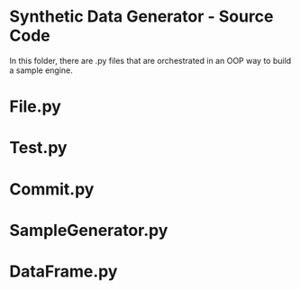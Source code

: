 # Synthetic Data Generator - Source Code

In this folder, there are .py files that are orchestrated in an OOP way to build a sample engine.

# File.py

# Test.py

# Commit.py

# SampleGenerator.py

# DataFrame.py
